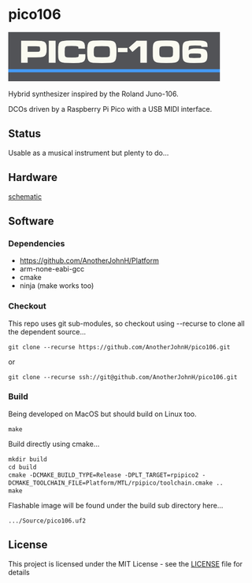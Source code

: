 # pico106

![pico106](docs/pico106.png)

Hybrid synthesizer inspired by the Roland Juno-106.

DCOs driven by a Raspberry Pi Pico with a USB MIDI interface.

## Status

Usable as a musical instrument but plenty to do...

## Hardware

[schematic](https://github.com/AnotherJohnH/pico106/blob/main/docs/schematic_v0.01.pdf)

## Software

### Dependencies

+ https://github.com/AnotherJohnH/Platform
+ arm-none-eabi-gcc
+ cmake
+ ninja (make works too)

### Checkout

This repo uses git sub-modules, so checkout using --recurse to clone all the
dependent source...

    git clone --recurse https://github.com/AnotherJohnH/pico106.git

or

    git clone --recurse ssh://git@github.com/AnotherJohnH/pico106.git

### Build

Being developed on MacOS but should build on Linux too.

    make

Build directly using cmake...

    mkdir build
    cd build
    cmake -DCMAKE_BUILD_TYPE=Release -DPLT_TARGET=rpipico2 -DCMAKE_TOOLCHAIN_FILE=Platform/MTL/rpipico/toolchain.cmake ..
    make

Flashable image will be found under the build sub directory here...

    .../Source/pico106.uf2

## License

This project is licensed under the MIT License - see the [LICENSE](LICENSE) file for details
